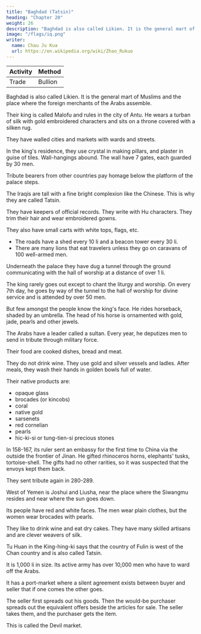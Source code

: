 ```yaml
---
title: "Baghdad (Tatsin)"
heading: "Chapter 20"
weight: 26
description: "Baghdad is also called Likien. It is the general mart of Muslims and the place where the foreign merchants of the Arabs assemble"
image: "/flags/iq.png"
writer:
  name: Chau Ju Kua
  url: https://en.wikipedia.org/wiki/Zhao_Rukuo
---
```



<!-- Baghdad? 762 -->

Activity | Method 
--- | ---
Trade | Bullion


Baghdad is also called Likien. It is the general mart of Muslims and the place where the foreign merchants of the Arabs assemble.

Their king is called Malofu and rules in the city of Antu. He wears a turban of silk with gold embroidered characters and sits on a throne covered with a silken rug.

They have walled cities and markets with wards and streets. 

In the king's residence, they use crystal in making pillars, and plaster in guise of tiles.  Wall-hangings abound. The wall have 7 gates, each guarded by 30 men.

Tribute bearers from other countries pay homage below the platform of the palace steps.

The Iraqis are tall with a fine bright complexion like the Chinese. This is why they are called Tatsin.

They have keepers of official records. They write with Hu characters. They trim their hair and wear embroidered gowns. 

They also have small carts with white tops, flags, etc. 
- The roads have a shed every 10 li and a beacon tower every 30 li. 
- There are many lions that eat travelers unless they go on caravans of 100 well-armed men.

Underneath the palace they have dug a tunnel through the ground communicating with the hall of worship  at a distance of over 1 li.

The king rarely goes out except to chant the liturgy and worship. On every 7th day, he goes by way of the tunnel to the hall of worship for divine service and is attended by over 50 men.

But few amongst the people know the king's face. He rides horseback, shaded by an umbrella. The head of his horse is ornamented with gold, jade, pearls and other jewels. 

The Arabs have a leader called a sultan. Every year, he deputizes men to send in tribute through military force. 

Their food are cooked dishes, bread and meat.

They do not drink wine. They use gold and silver vessels and ladles. After meals, they wash their hands in golden bowls full of water.


Their native products are:
- opaque glass
- brocades (or kincobs)
- coral
- native gold
- sarsenets
- red cornelian
- pearls
- hic-ki-si or tung-tien-si precious stones

In 158-167, its ruler sent an embassy for the first time to China via the outside the frontier of Jinan. He gifted rhinoceros horns, elephants' tusks, tortoise-shell. The gifts had no other rarities, so it was suspected that the envoys kept them back.

They sent tribute again in 280-289.

West of Yemen is Joshui and Liusha, near the place where the Siwangmu resides and near where the sun goes down.

Its people have red and white faces. The men wear plain clothes, but the women wear brocades with pearls. 

They like to drink wine and eat dry cakes. They have many skilled artisans and are clever weavers of silk.

Tu Huan in the King-hing-ki says that the country of Fulin is west of the Chan country and is also called Tatsin. 

It is 1,000 li in size. Its active army has over 10,000 men who have to ward off the Arabs. 

It has a port-market where a silent agreement exists between buyer and seller that if one comes the other goes. 

The seller first spreads out his goods. Then the would-be purchaser spreads out the equivalent offers beside the articles for sale. The seller takes them, and the purchaser gets the item. 

This is called the Devil market. 

<!-- Notes.
The first part of this chapter is taken nearly literally from Ch6u K'ii-fei's account of Ta-
The work of this author, as stated in the Introduction (supra, p. 22.) appeared in A. D.
1178, and was the result of personal enquiries made by him on the subjects of which it treats, 2»
1)
ts'in, 3,1.
and nowise a compilation from previous works.
contemporaneous matter. AH other portions of
historians;
they are mentioned in the footnotes to
To emphasize
the additions
in previous records other than
Ju-kua's chapter on T'ien-chu
are the only passages of
The
Ch6u
It
may be
this chapter
an
all portions of this
chapter occurring
The first phrase of Chau 30
110) and another phrase in the same chapter (infra, p. Ill)
K'u-fei's, are printed in italics.
(infra, p.
K'ii-fei's notes on Ta-ts'in omitted
Ta-ts'in of the twelfth century, as represented in
characteristics of
are taken from the older Chinese
this chapter.
made by Chau Ju-kua,
Ch6u
looked upon as containing chiefly
ecclesiastical state.
As
from
Chou
in ancient times Ta-ts'in
upon as the representatives of the Christian world united under a
this chapter.
K'ii-fei's account,
and
Fii-lin
has
may be
all
the
looked
spiritual chief, the Patriarch of
Antioch, so the king of Ta-ts'in of the twelfth century must have been a patriarch, and, as
35
is
shown in a subsequent note, this king must have been the Nestorian patriarch of Baghdad, which
was indeed, at that time, the point of junction where all the great trade routes of Western'
Asia united. The words oalso called Li-kien», added here by Chau, are taken from the Hou Han-
shu, 88 (see Hirth, China and the Roman Orient, 40 and 146), and refer to the Ta-ts'in of 40
city
ancient times.
/
An-tu (Antioch) in the Wel-shu, 102 (see Hirth,
the so-called king of Ta-ts'in may have to be identified with the Patriarch
2) Since the Capital of Ta-ts'in
op.
cit.,"
48
et seqq.),
is
called1,20
BAGHDAD.
who was indeed considered
when
of Antioch,
before the schism in 498 A. D.,
church in Chaldsea. According
Fu-lin called Po-to-li
to the
1
05
the spiritnal head of all the Christians in Asia, certainly
the adherents of Nestorius (f 440) established their own
cit., 55 and 60) the king of
T'ang-shu, 198 (see Hirth, op.
^ ^
('^
'
Canton dialect and probable old sound:
Po-to-lik),
sent
5 ambassadors to the Chinese court in 643 A. D. This name lends itself admirably as a transcription
of the Syriac form for «patriarch», viz. hatriJc. In Chou K'u-fei's account, as copied by Chau
Ju-kua, the king
title
of)
Ma-lo-ba, since
fit
(^
of Ta-ts'in in the twelfth century is styled
(^ ^ ^
[^] may
Ma-lo-fa
Canton
dialect:
i.
e.,
he
is
addressed by the
Ma-lo-fat, probable old sound Ma-lo-pat,
oir
stand for iha in Sanskrit transcriptions, see Julie n, Methode pour
10 dechiffrer, 104, As 309). This again
is an excellent transcription for Mar Aba, one of the titles by
which the Nestorian patriarch could be addressed. Mar is a title of honour given to learned devotees
among the Syrian Christians, somewhat like our «Venerable» (Ducange, Glossarium, etc., ed:
L.
Favre,
Father*).
s.
Its
15 III B, 92:
v.
Aba means
Mar).
«Quem enim
seu Domini
Mar- Aba may thus be translated by «Venerable
(itarpixto;). (Assemani, Bibl. Orient.,
afathera.
Latin and Greek equivalent was Patricius
Graeci Latinique Patricium vocant,
is
dicitur Syriace
Aba,
et praefixo
Mar,
Mar-Aba»). In the Syriac portion of the Nestorian inscription of Si-an-fu the
patriarch Hannanjesus II, who died in 778 A. D. three years before the erection of the monument
in 781, is referred to under the title Abad Abahotha Mar Hanan Isua Qatholiqa Patrirkis («Pfere
titulo,
des Peres, le Seigneur Hanan-Jesus, etant
20 Si-ngan-fou,
jn Chinese records
of Antioch. Still
fei's
up
to the
we may
time of
Chou
Ta-ts'in»
(^^ Afc 1^
stilled is
K'u-fei as kings of Ta-ts'in or Fu-lin being patriarchs
whom
entertain doubts as to
Ta-ts'in chapter, at the end of
25 can be
Patriarche universel.i) Pauthier, L'inscription de
le
Paris, 1858, 42). This does not exclude the possibility of all the patriarchs mentioned
H JH
found there (see
which
ffti),
infra, p.
it is
the
title
should be applied in
stated that «T'icn-chu (India)
is
Ch6u K'u-
subordinate to
and that the sacred water by which the waves of the sea
HI).
It
would seem that
Chau Ju-kua
has built up his
account of T'ien-chu on little more than this information, which in Chou K'ii-fei's original
merely refers to the Indian Christians, and not to India generally, by adding all possible notes
referring to non-Christian India from older records. Since
we
are in the possession of ample
evidence showing that the Indian Christians of the St. Thomas church were Nestorians and that
30 their chiefs were appointed by the Chaldsean patriarch in Baghdad (see Assemani, op. cit., 435,
et seqq.= Christiani S. Thomae in India), it must seem strange that, according to Chou K'u-fei at
some time preceding the appearance of his bopk in 1178, it was the eking of Ta-ts'in», if this
means the Patriarch of Antioch, who appointed the chief of T'ien-chu, i. e. the Indian Christians,
and that this statement seems to correspond with that of a Byzantine author, the archimandrite
a notary in the service of the Patriarch of Constantinople, who wrote in 1143,
NilosDoxopatres,
35
a short treatise on the patriarchal thrones (Krumbacher, Gesch.
derbyzantin. Litteratur, 2'' ed., Munchen, 1897, 415 et seqq.). Doxopatres says in unmistakable
Greek that «the Patriarch of Antioch was in charge of all Asia and Anatolia, and even India,
for kino'
Rogers II of
Sicily,
and also of
whither he had sent a 'katholikos' ordained by himself, styled the one of Komogyris,
altogether
thirteen
him
under
that
he
had
and
his
time,
40 Persia and Babylon, called Baghdad at
cf. Renaudot,
et
seqq.;
1685,
II,
211
Leiden,
Moyne,
le
Stephani
Sacra
Varia
metropolitans)). (See
follow from this that,
Ancient Accounts of India and China, London, 1733, 119). It seems to
immediate chief on the patriarchal
whatever the relations of the Nestorians in India were to their
as a still higher authority. Assemani
throne in Baghdad, the one of Antioch was looked upon
Syrians gave their chiefs the title
Jacobite
and
Maronite
Melchite,
the
that
45 (III, 289) admits
it for the Nestorians. For materials regarding
{(Patriarch of Antioch)), but he emphatically denies
Assemani, passim; W. Germann,Die Kirche der Thomas-
this crux of patriarchal history, see
Richter, Indische Missionsgeschichte, Gtttersloh, 1900, where the
christen, Gtttersloh,
1877;
Charles Swanston, A memoir of the
Greek passage referred to is quoted on p. 163, note; and
Christians of the Apostle Thomas, etc., in J. R. A. S.
Syrian
or
the
Malaya,
of
Church
50 Primitive
247; La Croze, Histoire du Christianisme des
London, I, 172— 192, and II, 54—62 and 243
—
Indes
La'naye, 1758. Swanston
says
among
other things= ((Whatever credit
may be thoughtBAOnDAD.
,:106
tine
l,20
the current tradition of these Christians, that the Apostle
to
the Gospel
among them,
Thomas planted the
seeds of
considered established beyond contradiction, that
much may be
so
they existed in Travancor as a flourishing people, connected with the Syrian church, from
the
Era»
centuries of the Christian
first
which was formerly
(op. cit., II, 234); atheir liturgy is that
road in the churches of the Patriarch of Antioch, and their language
is
the Syriac» (237); «they
5
him in
their prayer* (239). These relations between Chau Ju-kua's India and his Ta-ts'in were first
pointed out by Hirth, aChao Ju-kua's Ethnography)), in J. E. A. S., 1890,496—499. ThougJi
the Antiochian patriarch is referred to in these records, the main fact to us is the position
of the one of Baghdad as the immediate chief of the Indian Christians. It seems, therefore, that 10
hold in the highest respect
Ch6u
K'il-feii's Ta-ts'in is
theii;
Patriarch of Antioch, or Mosul, and
not the ancient Ta-ts'in as far as
Chau Ju-kua
Antioch or An-tu, though referred to by
its
make mention
territory
is
of
concerned, and that
as its capital on the groijnd of former
statements, cannot be the place «where the foreign merchants of the Ta-shi assemble ». This
much more likely to apply to Baghdad, in 1178 A. D. the seat of the Nestorian
Here indeed was athe point of junction where all the great trade-routes of .Western 15
Asia united)) (von Kremer, Culturgesch. des Orients, 11,47), which in those days could not quite
so well be said of Antioch. See also Hirth, The Mystery of Fu-lin, in J. A. 0. S., XXX, 1—31.
3) «He wears a turban of silk with gold embroidered characters)). According to Assemani
III B, 389) the Nestorian patriarchs did not wear a mitre like other church dignitaries of this
remark
is
patriarch.
,
rank, but an embroidered turban, called birima («Biruna, hoc
qua caput
tegitur, instar Amictuso). It appears,
est, Cidaris,
phrygio opere ornata, 20
however, that scholars disagree as
to the
meaning
of this word Mruna, which according to some must have been a kind of burnoose rather than a
turban,
if
4)
not even a gown of considerable length. See infra, p. 107.
The
(around the
first
city)i).
four words (in Chinese
^W WJ) may
This reference to the use of plaster
is
also
be rendered athere
not original with
is
a wall
Ch6u K'u-fei, he found
25
Hirth, China and the Roman Orient, 53). The reference to the
use of crystal is taken from H6u Han-shu, 118. (See Hirth, op. cit., 40, 44, 51). On the 'Seven
gates', cf. Le Strange, Eastern Caliphate, 30, 31, his description of Baghdad.
5) Quotation from H6u Han-shu, 118. See Hirth, op. cit., 40, 44, 50, 70, 78.
it
in the
Kiu T'ang-shu, 198
0) This
paragraph
See Hirth, op.
cit.,
oldest Ta-ts'in texts.
is
(see
substantially a quotation from Wei-lio, 30,
the Hebrews was to wear their hair generally short, and to check
of scissors onlyn. Kitto, Cyclopsedia of Biblical Literature,
7)
Ch6u
and Hou Han-shu, 118. 30
70 and 40, 55, 58. The custom of wearing short hair is referred to in the
aDiiferent from the custom both of the Greeks and the Egyptians, that of
K'u-fei and our author
other religions. See supra, p. 73, note
make frequent
1, p.
s. v.,
its
growth by the application
'Hair'.
use of Buddhist terms
when speaking
of 35
93, et passim.
BenjaminofTudela, who visited Baghdad in the middle of the twelfth century, says of the
Caliph= aBut in that Palace of the mightie king, there are buildings of an admirable greatnesse,
the Pillars whereof are of silver and gold, and the inner parts of the houses are over-laide
with these metals, and beautified with
all
kind of Precious stones and Pearles= out of the which 40
Palace he goeth forth once only in the yeere, on that festival day or Easter, which they call
llamadan. And on that day, great multitudes of men from divers and remote Countries, flocke
And he is carried upon a Mule, attired in princely garments, intermingled
having his head adorned with a Myter, shining with stones of incomparable
price= but he weareth a blacke Handkerchiefe upon the Myter, ... But he commeth forth of his 45
Palace to the great house (as they call it) of Prayer, built in the gate Bosra= for that is a,ccounted
together to see his face.
with gold and silver,
their greatest home
of Prayer.
...
All that whole yeere after he
never to goe forth to any other place ».
And
is
conteyned within the Palace,
of the chief of the small Jewish
in Baghdad, the aChief of the Captivity», as he
was
community dwelling
he says= «But when he commeth forth
to visit the Great king, he is guarded with a great number of Horse-men, Jewes
and gentiles 50
accompanying him, a Cryer going before him. ... 3ut he is carried upon an Horse cloathed with
silken and embroydered garments, he adometh his head with a Miter, upon the Miter
he weareth
called,
a white Shash, and upon the Shash a Chainea. Purchas, His Pilgrimes, VIII, 559—562. Conf.1,20
BAGHDAD.
J
07
M. N. Adler, The Itinerary of Benjamin of Tudela,
London, 1907, 36 et seq. Such, it appears,
was the style m which the minor rulers residing in
Baghdad paid their state visits to the Caliph,
who himself, as an Abbaside, wore a (.black handkerchief
upon his mitre». What we know about
the official dress of the Nestorian patriarch
seems to be quite compatible with Chou K'fl-fei's
Each patriarch, as we may conclude from Mar Amr's lives of the
Nestorian patriarchs
(quoted below), was at his coronation endowed with
a pallium (biruna) of some particular colour
peculiar to his government. This pallium is not clearly
referred to in Chau Ju-kua's text, who
contracts into one word san
(|^), umbrella, Chou K'fl-fei's words= (.protected by a blue (or
green) umbrella provided with threefold eaves»
^St). This blue (or green)
5 account.
10 umbrella
may have
{fy^M^
got into the text from a mistaken description of the sacred
gown
called
biruna, the exact shape and use of which seems to
be a matter in dispute. Assemani calls it a
((pontifical gowns in one place and a «cidaris» in
another. A Chaldsean archbishop, consulted on
the meaning of the term, also gives four different explanations,
the second of which seems to be the
most hkely to answer, viz. uhiruna vocatur indumentum exterius perlongum et amplum personam
IB totam cooperiens, ad modum fere togsie senatoriae
aut purpurae cardinalitiae» (see Abbeloos
and
Lamy,
volume
Barhebraei Chronic,
(III B,
683)
ecclesiast.,
distinguishes
the
and since Assemani, in his last
i. €.
a low turban, from the
may have been a kind of hood, or cape,
355, note
I,
liruna as a
2);
cidaris,
opaenula, quae pluvialis formam repraesentat», it
used primarily for protection against rain, thus corresponding to the sacred gown called
20 phaina by the Jacobites and maajohra by the Nestorians. Assemani (op. cit., 674) describes the
final act in the coronation
the
maaphra
or kaphila,
of the Nestorian patriarch in such a
e.
i.
the rain cloak, and the liruna,
i.
e.
way
as to suggest that the twOj
the turban, have to be put on,
before coronation can be pronounced to be complete. It seems that, whatever the two terms may
mean, they practically belong to one another, which may have given rise to the confusion existing
'
25 in their interpretation. It is quite possible that Ch6uK'u-fei, who was a native of Won-ch6u and,
when he wrote his book, held the post of Assistant Sub-Prefect in Kui-lin, the capital of
Kuang-si, collected his notes in Canton, which place he had to pass on his way from his home to
his official residence; and in Canton, as we know (see supra, pp. 14—16), there was then, and had
been for centuries, a large foreign, mostly Mohammedan, settlement. Among these foreigners
30 there may have been natives of Baghdad familiar with Nestorian institutions in that city, if not
some merchants, or business friends, who happened to be Christians themselves. One of these may
have supplied the information regarding the patriarch, and from his description of the ((pluvialen
forming part of his
official dress,
the Chinese writer
a (irain cape, or cloak» to be an umbrella.
Two
may have
misunderstood what was originally
years before the completion of
Chou
K'u-fei's
35 book, in 1176 A. D., the contemporary patriarch, by the name of Elias III, was elected and
ordained at Madain, npallio amictus pistacini coloris (see Gismondi, Maris Amri et Slibae De
I'atriarchis
Nestorianorum Commentaria,
II,
64).
with
Chou
40 shades
palace
K'ii-fei's ts'ing,
i.
e.
«green», or «blue, umbrellas, since
Hirth, Ancient Porcelain, 7
If Elias III be meant by Ch6u
(see
{cello)
to
it may have been, of
may have something to do
that word may cover both
This vest, whatever
pistachio-green colour, the colour of the patriarch's personal reign,,
et seqq.).
K'fl-fei's
nking of Ta-ts'in», the tunnel leading from his
the hall of worship {ecdesia) might be considered his work. For,
passages testifying to his love of architectural enterprise.
Mar Amr
says
(1.
c.)
we have two
that, after his
ordination at Madain, he proceeded to the patriarchal residence in the Christian quarter of
and when he observed its being in a state of ruin began to rebuild it together
45 Baghdad,
with the church; that God favoured his ventures, and that by his exertions many benefices have
been brought about («Inde ad cellam in aedibus Eomaeorum positam profectus, eandemque
dirutam contemplatus, illam reaedificare coepit unS, cum ecclesia= favitque eius conatibus Deus,
operaque ipsius multa praestita sunt beneficias). The other passage occurs in B arhebrae us' Chro-
50 nicon (Abbeloos and Lamy, III, 370), where he is referred to as having built up the ruins of the
patriarchal residence and
made
it
habitable (((Ipse ruinas cellae catholici instauravit et habita-
bilem fecits). The two passages do not distinctly mention the subway, but it seems suggestive that
just at this time both the palace, or cella, and the church of the patriarch were rebuilt. Jacobus.108
1,20
BAGHDAD.
quoted in Hettinger's Bibliotheca Orientalis, 62, as having referred to
Elias III as ((Patriarch of Antiochn, but Assemani ridicules the idea, because he says, the title
Golius (1596-1GG7)
is
was never claimed by the Kestorians (see supra, p. 105, line 46).
prince to take
is wrongly reputed to have been the first sovereign
8)
the title of Sultan, in 1002 A. D. It was later on borne by Togrul beg and the succeeding Seldjuk
princes. See de Guignes, Hist, des Huns, II, 162. In 1057 Togrul was made General of the Empire
and Governor of all the Moslim by the Caliph. In 1072 the Sultan Malekshah was given by the
((Patriarch of Antioch»
Mahmud
of
Ghazni
5
Amir el-Mumenin, which had only been borne by the Caliphs until then. On the
hand the Caliphs were confirmed in their title by the Sultans. Ibid. II, 197—198, 214.
In the time just preceding the year 1178, when Ch6u K'il-fei's work appeared, the Caliphs 10
Caliph the
other
of
title
of Baghdad were politically powerless, though they continued to be the spiritual rulers of the
Moslim world. The political masters of Baghdad itself were the Seldjuk Sultans, descendants of
the great Malekshah. But even their power had begun to decline, and it seems doubtful which
of the several rulers bearing the title of Sultan in Ch6u K'il-fei's time is referred to by that
who had captured Damascus and other Syrian cities, called himself 15
and gave orders that in the mosque prayers the names of himself and
the Caliph of Baghdad should be mentioned. "When Elias III was elected Patriarch of the Nesto-
rians, Mustadi was Caliph (see Mar Amr, op. cit., 64); the Seldjuk Stittans immediately preceding
this period were Arslan and Togrul. See E. G. Browne, in J. R. A. S., 1902, 873-882.
Under the Seldjuk Sultans, the country was divided among numerous Emirs as feudal 20
author. Possibly Saladin,
on his
'Sultan'
lords,
who had
coins,
'
to deliver
an annual tribute
to the Sultan
certain troops for service under the Sultan.
See von
Kremer,
Culturgesch. des Orients,
Chou
I,
and who, in times of war, had
Hence the remark that
to
fit
out
'he orders the Ta-shi, etc.'.
254.
work there follow here the references to T'ien-chu being a dependency
of Ta-ts'in and to the holy-water which quiets the -waTes; which our author has transposed to 35
the beginning of his chapter on T'ien-chu, see infra, p. 110 line 30 and p. 111. lines 7
9.
10) Chou K'il-fei probably took this reference to the gem called hie-ki-si from the Hou-
Han-shu, 1 18, where it is found mentioned for the first time. If the hie-ki-si was a gem, it probably
belonged to the same class as the ye-huang-pi or 'jewel that shines at night', which is said to
have been a product of Ta-ts'in. See Hirth, China and the Koman Orient, 79 and 242. See also 30
infTa. Pt. II. Ch. XLI. Kote.
11) The date here given is apparently a misprint, the Hou Han-shu gives the correct date,
9)
In
K'il-fei's
—
ninth year of the yen-hi period',
Antoninus, Hirth, op.
cit.,
i.
e.
166 A. D. See on this famous mission from Marcus Aurelius
42 and 173.
Cf.
supra, p. 5.
from Tsin-shu, 97. See Hirth, op. cit., 45.
35
13) Quotation from H6u Han-shu, 118. See Hirth, op. cit., 42-43, 291—293. The
Weak-Water, as well as the other terms usually mentioned together with it, the Si-wang-mu,
the Bed Water (Ch'i-shui) and the Flying Sands (Liu-sha), appear in very old Chinese legends,
and, although it would be a fruitless task to seek to ascertain their actual whereabout (cf. F. AV.
Mayers, Chinese Readers Manual, Nos. 236, 330, 572), so much is certain, that these imaginary 40
abodes of a fairy queen were, according to the ideas of the original legend writers, neither in
12) Quotation
T'iau-chi nor in Ta-ts'in. See also Hirth, Ancient History of China, 144
14)
Tu Huan,
the author of the King-hing-ki, was
made a
— 151.
prisoner by the Arabs in the
and lived among them for ten years, and, when released, returned
The King-hing-ki is an ethnographical work, fragmentsonly of which have been 45
preserved in the commentary of the T'ung-tien
M.. Chs. 191—193), the author of which,
TuYu(Jg;2 T/b), was his relative.
Tu Huan's account of Fu-lin throws a still better light on our identification of the coimtry
battle of Taras in 751 A. D.,
to
Canton by
sea.
(^
with Syria than the statements of the standard Chinese historians, because
was written by a Chinese
762 A. D.) thus 50
giving us an opportunity of comparing notes with information from contemporaneous western
sources. Chan ("^ Canton dialect, Shim), in the west, (not north or north-west), of which Fu-lin is
author
to
who had
be looked
resided in
for, is
Western Asia during a
it
clearly definable period (751
a transcription of Sham, or ash-Sham,
((that
which
is
on the
—
left
hand (looking1,20
BAGHDAD.
to the rising sun).),
109
tlie northern country from Mecca, or Syria. At the time of Tii
iluan's
had just been the chief province of Merwan II, the last of the Caliphs of
the house of Omaya, with its capital at Damascus. This city itself is also called Sham.
Chau
Ju-kua's text differs slightly from the original in the T'ung-tien. The latter says= «In the country
arrival in the
5 of Fu-lin there
is
several thousand
e.,
i.
West,
it
Chan (Sham),
the country of
fi
(in
This seems to involve that
Sham
in the west screened off
(Syria, or, in its
part of the Fu-lin country.
addition
teristic
The fragment quoted
omitted by Chau Ju-kua; it
10 as captives in the frontier
(^
states,
^ ^"^Wi M
range of) mountains
(a
restricted sense,
held to be
in the T'ung-ti6n contains yet another charac-
says that «when (the people of Fu-lin) are kept
they will rather accept death than change their national customsa
tJ^^^^JC^IPM,)-
'^^''^
suggested by G. M. H. Playfair («The Mystery of Ta-tsm», in
15
by
CJ^^ |S^"S"|S ffi^lij|^i^M.)-
most
Damascus) was
length)»
=^°
^^
J. C.
improved translation
B. R. A.
S.,
New
Ser.
XX, 78, referring to the corresponding extract from Ma Tuan-lin, given by Hirth in China and
the Rom. Or., 83 and 116). PI ay fair applied this remark to the Israelites in exile, but there seems
to be no reason why Tu Huan should place on records facts of such remote antiquity as the
Babylonian captivity. On the other hand he is sure to have come into contact with, or have heard
of, the Syrian Christians living as captives among the Persians in Madain, or Ktesiphon, where
Khosru
asylum
had built for them a second Antioch as an
Greek civilization close to his Persian court
20 (Rawlinson, The Seventh Great Oriental Monarchy, 1876, 305, and Noldeke, Geschichte der
Perser und Araber zur Zeit der Sassaniden, Leiden, 1879, 165 and 329). These Syrian Christians
had furnished the nucleus of a large foreign population on Persian ground, enjoying under their,
patriarchs rights amounting in ordinary times to those of an independent nation (see von Kr e-
mer, Culturgesch. des Orients, II, 174 et seqq.), while at other times they had to suffer the most
25 cruel persecutions, refusal to abandon the faith of their fathers being under Sassanide and
Moslem rule often visited by torture and capital punishment. It is to those martyrs of Christian
faith that Tu Huan refers, when he asserts that othe people of Fu-lin», i. e., the Christians,
originally of Syria, living under their patriarchs as captives in Persia, owill rather accept death
than change their national customsa. A celebrated case of Christian martyrdom is recorded by
30
540 A.
after the fall of Antioch in
I,
for
his
Mar Amr (op.
id tempiis
Syrian
cit, 37) as
martyrium
D.,
slaves and a model of
with which Fu-lin has to be identified. If
it is
Tu Huan's
silk
were notorious in Syria:
so
Cf.
fragment point
Assemani,
to.
for
its
equal in the world
(^
J^
elements. Skilled artisans and clever
Chau Ju-kua,
was an industry, not mentioned by
^ -^ 5^ "F ^
men forming the army of Fu-lin, while the
40 The one figure is much too low, the other much
10 000
as the Byzantine empire.
But
432.
knew was
by the term Fu-lin covering the
referred to in the original quotation of the T'ung-tien, the manufacture of glass, which
not
II,
Syria as the country
said that the people drink wine, which he
Mahommedans; this may be accounted
population, mixed of native and Roman, or Greek
forbidden to the
weavers of
arrival in 752 A. D.= «per
medicus, cui Deus requiem concedat».
Several of the notes placed on record in
35 Christian
Tu Huan's
having occurred just a year after
fecit Israel
it is
^^^^ Ju-kua
i^B)-"
T'ung-tien text makes
too high for Syria
but
said «has
speaks of
consist of a million.
it to
under the Omaiads as well
both texts have the words= «they have to
ward
offtheTa-shii). This
argument against
might tempt the defenders of the Constantinople theory to look upon it as an
view things from an. histo-
Fu-lin being Syria. But we have to consider that Tu Huan does not
rical point
of view; he merely places on record
what he had heard and seen on
the spot. His
preceding and following
45 information is entirely contemporaneous, and refers to events immediately
just the time when the Romans
was
This
fought.
was
Taras
battle
of
the
when
the year 751,
Arabs than at any other period preceding, or
of Constantinople were much less molested by the
following for at least a generation.
entirely routed after a
The great
disaster of
fruitless siege of thirteen months,
718 A.
owing
D.,
when
the
Arab
fleet
was
to a combination of circumstances,
the Arabs in their attacks for
50 added to the murderous effect of Greek-fire, had discouraged
middle of the century, both
the
during
especially
generations to come; and since in the sequel,
dynastic
feuds* the Byzantines
with
Arabs
the
troubles,
domestic
parties were fully occupied with
occaison
for Tu Huan to say
any
scarcely
been
have
would
there
controversies,
with iconoclastic110
1,20
INDIA.
that (ithe
Romans
of the Eastern
Empire had
to
ward
the Ta-shi».
off
for a different explanation of this statement. In 751, the year of
We
the term Ta-shJ, from his point of view, applied to that portion of the
that great victory over the Chinese under
Kau
Sien-chi,
i.
have, therefore, to look
Tu Huan's
arrival Jn the West,
Arabs who had just gained
the Abbaside territory (see
e.
Chavannes,
Turcs Occidentaux, 297). In his account of the Ta-shi (T'ung-tien,
193,23) Tu Huan says= othe country of Chan (Sham, or Syria, of which Damascus was then the
which
capital) is on the western boundary of the Ta-shlf» {'^
ffi ;^)j
seems to show that to him the Ta-shi were the Abbaside Arabs and that their western neighbours,
treated by him as a separate country, were the Syrians, then still iighting for their independence
Documents sur
5
les Tou-kiou§:
^^
^ ^
—
here and there against the overwhelming numbers of the Abbaside armies, which had already 10
captured Damascus and driven the old Omaiad rulers out of the country. This view is supported
(^ -^ ^)
as the residence of the
Tu Huan's mentioning a city called by him A-ku-lo
king of the Ta-shl. This can be none other than the city of Kufa, the residence of Abu'l-'Abbas,
by
the Syriac
name
Assemani,
op.
of which, according to
cit..
Bar Hebraeus (Abbeloos and Lamy,
was Akula.
Ill B, 715)
Tu Huan
had no knowledge
foundation of which by the second Abbaside Caliph in 762 A. D.
fell in
Baghdad, the 15
the year of his return to
China by a trading vessel bound for Canton.
T'ang-shu, 221, has taken some of
Huan's work, among
statements concerning Ta-ts'in from
others what he says of the people's fondness for wine and cakes, also the
passage conceriiing the «Devil marketn. See Hirth, China and the
Ancient, mediaeval, and modern travellers mention such
Cosmas Indicopleustes,
dumb
Roman Orient,
58, 60, 279, 283. 20
trading in Asia and
Christian topography, 52 (Hakl. Soc. edit.) speaks of
it
Africa.
as practised
Ta vernier, Travels in India, II, 68
Begbie (The Malayan Peninsula, 8)
Malay Peninsula. Cf also what Chau Ju-kua says 25
between the Ethiopians and the Barbarians-^probably Somalis.
(Ball's
says
edit.)
it is  refers to
it as existing in his time in India, and
used among the aborigines of the
XL) on
the trade between the natives of the Philippines (Ma-i) and the Chinese. -->
